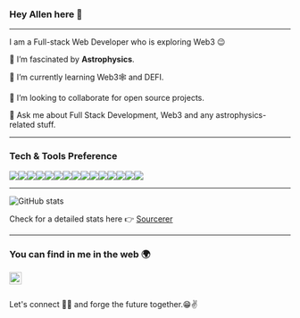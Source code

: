 ### Hey Allen here 👋

<!--
**QiaotongHuang/QiaotongHuang** is a ✨ _special_ ✨ repository because its `README.md` (this file) appears on your GitHub profile.

Here are some ideas to get you started:

- 🔭 I’m currently working on ...
- 🌱 I’m currently learning ...
- 👯 I’m looking to collaborate on ...
- 🤔 I’m looking for help with ...
- 💬 Ask me about ...
- 📫 How to reach me: ...
- 😄 Pronouns: ...
- ⚡ Fun fact: ...
-->

---

I am a Full-stack Web Developer who is exploring Web3 :wink:
 
 🔭 I’m fascinated by **Astrophysics**.
 
 🌱 I’m currently learning Web3🕸️ and DEFI.
 
 🤔 I’m looking to collaborate for open source projects.
 
 💬 Ask me about Full Stack Development, Web3 and any astrophysics-related stuff.

---

### Tech & Tools Preference

<img src = "https://img.shields.io/badge/-HTML5-E34F26?style=flat&logo=html5&logoColor=white"><img src = "https://img.shields.io/badge/-CSS3-1572B6?style=flat&logo=css3&logoColor=white"><img src="https://img.shields.io/badge/-JavaScript-eed718?style=flat&logo=javascript&logoColor=ffffff"><img src="https://img.shields.io/badge/-React-000000?style=flat&logo=react&logoColor=00c8ff"><img src="https://img.shields.io/badge/-MySQL-F29111?style=flat&logo=mysql&logoColor=FFFFFF"><img src="https://img.shields.io/badge/-Node.js-3C873A?style=flat&logo=Node.js&logoColor=white"><img src="http://img.shields.io/badge/-Google%20Cloud-4285F4?style=flat&logo=google%20cloud&logoColor=white"><img src="https://img.shields.io/badge/-Docker-F29111?style=flat&logo=docker&logoColor=FFFFFF"><img src="http://img.shields.io/badge/-Git-F1502F?style=flat&logo=git&logoColor=FFFFFF"><img src="http://img.shields.io/badge/-Github-000000?style=flat&logo=github&logoColor=FFFFFF"><img src="http://img.shields.io/badge/-Idea-4285F4?style=flat&logo=intellijidea&logoColor=white"><img src="http://img.shields.io/badge/-VS%20Code-007ACC?style=flat&logo=visual%20studio%20code&logoColor=white"><img src="http://img.shields.io/badge/-Spring-F89820?style=flat&logo=spring&logoColor=white"><img src="https://img.shields.io/badge/-Solidity-659ad2?style=flat&logo=solidity&logoColor=ffffff"><img src="https://img.shields.io/badge/-Python-black?style=flat&logo=python&logoColor=white">

---

![GitHub stats](https://github-readme-stats.vercel.app/api?username=QiaotongHuang&show_icons=true&hide_border=true)

Check for a detailed stats here :point_right: [Sourcerer](https://sourcerer.io/QiaotongHuang)

---

### You can find in me in the web 🌍
[<img align="left" alt="QiaotongHuang | LinkedIn" width="22px" src="https://cdn.jsdelivr.net/npm/simple-icons@v3/icons/linkedin.svg" />][linkedin]

</br>
</br>

Let's connect 👨‍💻 and forge the future together.😁✌

[linkedin]: https://www.linkedin.com/in/qiaotong-huang-449ba0231/
